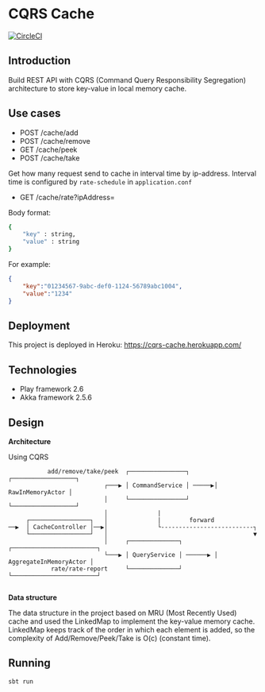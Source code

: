 CQRS Cache  
===============  
[![CircleCI](https://circleci.com/gh/specterbn/cqrs-cache.svg?style=svg)](https://circleci.com/gh/specterbn/cqrs-cache)
## Introduction  
Build REST API with CQRS (Command Query Responsibility Segregation) architecture to store key-value in local memory cache.

## Use cases  
- POST /cache/add   
- POST /cache/remove 
- GET /cache/peek
- POST /cache/take

Get how many request send to cache in interval time by ip-address. Interval time is configured by `rate-schedule` in `application.conf` 
- GET /cache/rate?ipAddress=

Body format:  
```sh  
{  
    "key" : string,  
    "value" : string  
}  
```  
For example:  
```json  
{  
    "key":"01234567-9abc-def0-1124-56789abc1004",  
    "value":"1234"  
}  
```  
## Deployment
This project is deployed in Heroku: https://cqrs-cache.herokuapp.com/

## Technologies  
- Play framework 2.6  
- Akka framework 2.5.6

## Design  
**Architecture**

Using CQRS
```
           add/remove/take/peek  ┌────────────────┐       ┌──────────────────┐
                           ┌───▶ │ CommandService │ ─────▶│ RawInMemoryActor │
                           │     └────────────────┘       └──────────────────┘ 
                           │              |
     ┌─────────────────┐   │              |        forward
──▶  │ CacheController │──▶│              └--------------------------┐                 
     └─────────────────┘   │                                         ▼
                           │     ┌──────────────┐         ┌────────────────────────┐
                           └───▶ │ QueryService │ ──────▶ │ AggregateInMemoryActor │
            rate/rate-report     └──────────────┘         └────────────────────────┘


```

**Data structure**  

The data structure in the project based on MRU (Most Recently Used) cache and used the LinkedMap to implement the
key-value memory cache. LinkedMap keeps track of the order in which each element is added, so the complexity of
Add/Remove/Peek/Take is O(c) (constant time).

## Running  
```sh  
sbt run  
```  
